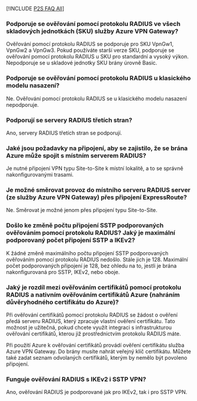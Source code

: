 [!INCLUDE [P2S FAQ All](vpn-gateway-faq-p2s-all-include.md)]

### <a name="is-radius-authentication-supported-on-all-azure-vpn-gateway-skus"></a>Podporuje se ověřování pomocí protokolu RADIUS ve všech skladových jednotkách (SKU) služby Azure VPN Gateway?

Ověřování pomocí protokolu RADIUS se podporuje pro SKU VpnGw1, VpnGw2 a VpnGw3. Pokud používáte starší verze SKU, podporuje se ověřování pomocí protokolu RADIUS u SKU pro standardní a vysoký výkon. Nepodporuje se u skladové jednotky SKU brány úrovně Basic. 
 
### <a name="is-radius-authentication-supported-for-the-classic-deployment-model"></a>Podporuje se ověřování pomocí protokolu RADIUS u klasického modelu nasazení?
 
Ne. Ověřování pomocí protokolu RADIUS se u klasického modelu nasazení nepodporuje.
 
### <a name="are-3rd-party-radius-servers-supported"></a>Podporují se servery RADIUS třetích stran?

Ano, servery RADIUS třetích stran se podporují.
 
### <a name="what-are-the-connectivity-requirements-to-ensure-that-the-azure-gateway-is-able-to-reach-an-on-premises-radius-server"></a>Jaké jsou požadavky na připojení, aby se zajistilo, že se brána Azure může spojit s místním serverem RADIUS?

Je nutné připojení VPN typu Site-to-Site k místní lokalitě, a to se správně nakonfigurovanými trasami.  
 
### <a name="can-traffic-to-an-on-premises-radius-server-from-the-azure-vpn-gateway-be-routed-over-an-expressroute-connection"></a>Je možné směrovat provoz do místního serveru RADIUS server (ze služby Azure VPN Gateway) přes připojení ExpressRoute?

Ne. Směrovat je možné jenom přes připojení typu Site-to-Site.
 
### <a name="is-there-a-change-in-the-number-of-sstp-connections-supported-with-radius-authentication-what-is-the-maximum-number-of-sstp-and-ikev2-connections-supported"></a>Došlo ke změně počtu připojení SSTP podporovaných ověřováním pomocí protokolu RADIUS? Jaký je maximální podporovaný počet připojení SSTP a IKEv2?

K žádné změně maximálního počtu připojení SSTP podporovaných ověřováním pomocí protokolu RADIUS nedošlo. Stále jich je 128. Maximální počet podporovaných připojení je 128, bez ohledu na to, jestli je brána nakonfigurovaná pro SSTP, IKEv2, nebo oboje.
 
### <a name="what-is-the-difference-between-doing-certificate-authentication-using-a-radius-server-vs-using-azure-native-certificate-authentication-by-uploading-a-trusted-certificate-to-azure"></a>Jaký je rozdíl mezi ověřováním certifikátů pomocí protokolu RADIUS a nativním ověřováním certifikátů Azure (nahráním důvěryhodného certifikátu do Azure)?

Při ověřování certifikátů pomocí protokolu RADIUS se žádost o ověření předá serveru RADIUS, který zpracuje vlastní ověření certifikátu. Tato možnost je užitečná, pokud chcete využít integraci s infrastrukturou ověřování certifikátů, kterou již prostřednictvím protokolu RADIUS máte.
  
Při použití Azure k ověřování certifikátů provádí ověření certifikátu služba Azure VPN Gateway. Do brány musíte nahrát veřejný klíč certifikátu. Můžete také zadat seznam odvolaných certifikátů, kterým by nemělo být povoleno připojení.

### <a name="does-radius-authentication-work-with-both-ikev2-and-sstp-vpn"></a>Funguje ověřování RADIUS s IKEv2 i SSTP VPN?

Ano, ověřování RADIUS je podporované jak pro IKEv2, tak i pro SSTP VPN.  